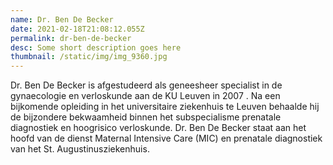 ```yaml
---
name: Dr. Ben De Becker
date: 2021-02-18T21:08:12.055Z
permalink: dr-ben-de-becker
desc: Some short description goes here
thumbnail: /static/img/img_9360.jpg
---
```

Dr. Ben De Becker is afgestudeerd als geneesheer specialist in de gynaecologie en verloskunde aan de KU Leuven in 2007 . Na een bijkomende opleiding in het universitaire ziekenhuis te Leuven behaalde hij de bijzondere bekwaamheid binnen het subspecialisme prenatale diagnostiek en hoogrisico verloskunde. Dr. Ben De Becker staat aan het hoofd van de dienst Maternal Intensive Care (MIC) en prenatale diagnostiek van het St. Augustinusziekenhuis.